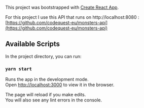 This project was bootstrapped with [Create React App](https://github.com/facebook/create-react-app).

For this project I use this API that runs on http://localhost:8080 :
[https://github.com/codequest-eu/monsters-api](https://github.com/codequest-eu/monsters-api)

## Available Scripts

In the project directory, you can run:

### `yarn start`

Runs the app in the development mode.<br>
Open [http://localhost:3000](http://localhost:3000) to view it in the browser.

The page will reload if you make edits.<br>
You will also see any lint errors in the console.

